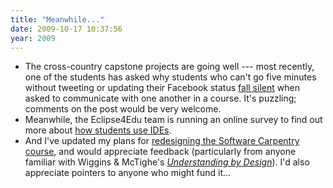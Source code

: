 ```yaml
---
title: "Meanwhile..."
date: 2009-10-17 10:37:56
year: 2009
---
```

<ul>
	<li>The cross-country capstone projects are going well --- most recently, one of the students has asked why students who can't go five minutes without tweeting or updating their Facebook status <a href="http://ucosp.wordpress.com/2009/10/13/talkin-bout-my-generation/">fall silent</a> when asked to communicate with one another in a course. It's puzzling; comments on the post would be very welcome.</li>
	<li>Meanwhile, the Eclipse4Edu team is running an online survey to find out more about <a href="http://deugo.carleton.ca/esurvey/participationPostSurvey.action?id=4028804a240b4a2d0124546410a20004&amp;password=">how students use IDEs</a>.</li>
	<li>And I've updated my plans for <a href="http://softwarecarpentry.wordpress.com/a-fresh-start/">redesigning the Software Carpentry course</a>, and would appreciate feedback (particularly from anyone familiar with Wiggins &amp; McTighe's <a href="http://www.amazon.com/Understanding-Design-Expanded-Grant-Wiggins/dp/0131950843"><em>Understanding by Design</em></a>). I'd also appreciate pointers to anyone who might fund it...</li>
</ul>
